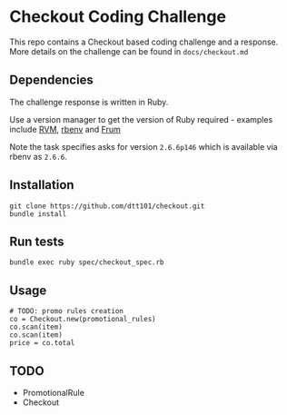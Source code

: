 # Checkout Coding Challenge

This repo contains a Checkout based coding challenge and a response. More details on the challenge can be found in `docs/checkout.md`

## Dependencies

The challenge response is written in Ruby.

Use a version manager to get the version of Ruby required - examples include [RVM](https://rvm.io/), [rbenv](https://github.com/rbenv/rbenv) and [Frum](https://github.com/tako8ki/frum)

Note the task specifies asks for version `2.6.6p146` which is available via rbenv as `2.6.6`.

## Installation

```
git clone https://github.com/dtt101/checkout.git
bundle install
```

## Run tests

```
bundle exec ruby spec/checkout_spec.rb
```

## Usage

```
# TODO: promo rules creation
co = Checkout.new(promotional_rules)
co.scan(item)
co.scan(item)
price = co.total
```

## TODO

- PromotionalRule
- Checkout
